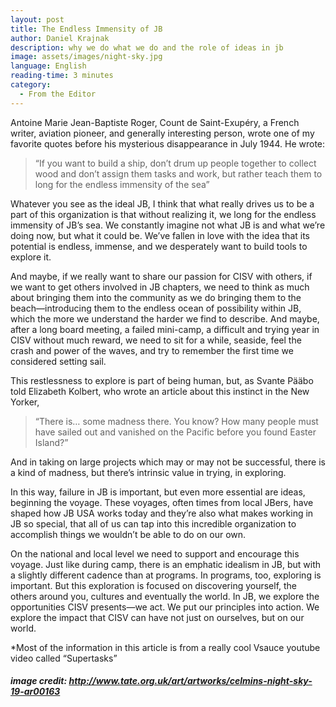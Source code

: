 ```yaml
---
layout: post
title: The Endless Immensity of JB
author: Daniel Krajnak
description: why we do what we do and the role of ideas in jb
image: assets/images/night-sky.jpg
language: English
reading-time: 3 minutes
category:
  - From the Editor
---
```


Antoine Marie Jean-Baptiste Roger, Count de Saint-Exupéry, a French writer, aviation pioneer, and generally interesting person, wrote one of my favorite quotes before his mysterious disappearance in July 1944. He wrote:

> “If you want to build a ship, don’t drum up people together to collect wood and don’t assign them tasks and work, but rather teach them to long for the endless immensity of the sea”

Whatever you see as the ideal JB,  I think that what really drives us to be a part of this organization is that without realizing it, we long for the endless immensity of JB’s sea.  We constantly imagine not what JB is and what we’re doing now, but what it could be.  We’ve fallen in love with the idea that its potential is endless, immense, and we desperately want to build tools to explore it. 

And maybe, if we really want to share our passion for CISV with others, if we want to get others involved in JB chapters, we need to think as much about bringing them into the community as we do bringing them to the beach—introducing them to the endless ocean of possibility within JB, which the more we understand the harder we find to describe.  And maybe, after a long board meeting, a failed mini-camp, a difficult and trying year in CISV without much reward, we need to sit for a while, seaside, feel the crash and power of the waves, and try to remember the first time we considered setting sail.  

This restlessness to explore is part of being human, but, as Svante Pääbo told Elizabeth Kolbert, who wrote an article about this instinct in the New Yorker, 
> “There is… some madness there.  You know?  How many people must have sailed out and vanished on the Pacific before you found Easter Island?”  

And in taking on large projects which may or may not be successful, there is a kind of madness, but there’s intrinsic value in trying, in exploring.

In this way, failure in JB is important, but even more essential are ideas, beginning the voyage.  These voyages, often times from local JBers, have shaped how JB USA works today and they’re also what makes working in JB so special, that all of us can tap into this incredible organization to accomplish things we wouldn’t be able to do on our own.

On the national and local level we need to support and encourage this voyage.  Just like during camp, there is an emphatic idealism in JB, but with a slightly different cadence than at programs.  In programs, too, exploring is important.  But this exploration is focused on discovering yourself, the others around you, cultures and eventually the world.  In JB, we explore the opportunities CISV presents—we act. We put our principles into action.  We explore the impact that CISV can have not just on ourselves, but on our world.  


*Most of the information in this article is from a really cool Vsauce youtube video called “Supertasks”





##### image credit: http://www.tate.org.uk/art/artworks/celmins-night-sky-19-ar00163